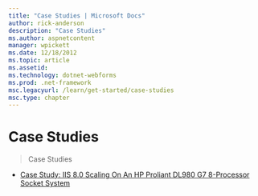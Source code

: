 ```yaml
---
title: "Case Studies | Microsoft Docs"
author: rick-anderson
description: "Case Studies"
ms.author: aspnetcontent
manager: wpickett
ms.date: 12/18/2012
ms.topic: article
ms.assetid: 
ms.technology: dotnet-webforms
ms.prod: .net-framework
msc.legacyurl: /learn/get-started/case-studies
msc.type: chapter
---
```

Case Studies
====================
> Case Studies


- [Case Study: IIS 8.0 Scaling On An HP Proliant DL980 G7 8-Processor Socket System](case-study-iis-80-scaling-on-an-hp-proliant-dl980-g7-8-processor-socket-system.md)